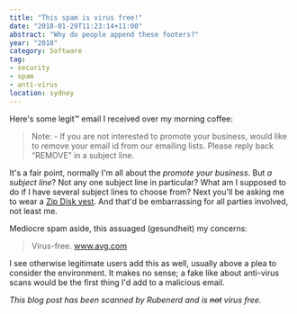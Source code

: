 ```yaml
---
title: "This spam is virus free!"
date: "2018-01-29T11:23:14+11:00"
abstract: "Why do people append these footers?"
year: "2018"
category: Software
tag:
- security
- spam
- anti-virus
location: sydney
---
```

Here's some legit&trade; email I received over my morning coffee:

> Note: - If you are not interested to promote your business, would like to remove your email id from our emailing lists. Please reply back “REMOVE” in a subject line.

It's a fair point, normally I'm all about the *promote your business*. But *a subject line*? Not any one subject line in particular? What am I supposed to do if I have several subject lines to choose from? Next you'll be asking me to wear a [Zip Disk vest]. And that'd be embarrassing for all parties involved, not least me.

Mediocre spam aside, this assuaged (gesundheit) my concerns:

> Virus-free. www.avg.com

I see otherwise legitimate users add this as well, usually above a plea to consider the environment. It makes no sense; a fake like about anti-virus scans would be the first thing I'd add to a malicious email.

*This blog post has been scanned by Rubenerd and is ~~not~~ virus free.*

[Zip Disk vest]: https://rubenerd.com/bitcoin-with-vests/

